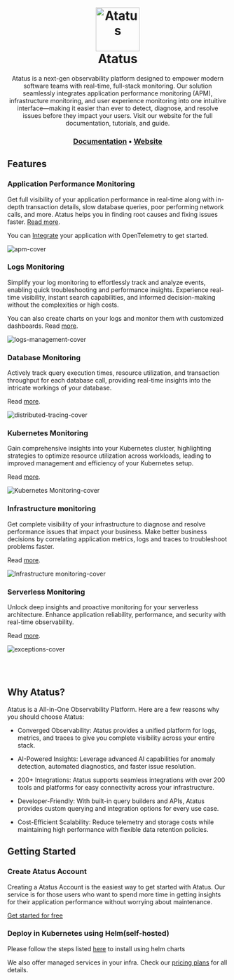 <h1 align="center" style="border-bottom: none">
    <a href="https://signoz.io" target="_blank">
        <img alt="Atatus" src="https://www.atatus.com/images/logo/atatus-icon.svg" width="100" height="100">
    </a>
    <br>Atatus
</h1>

<p align="center">Atatus is a next-gen observability platform designed to empower modern software teams with real-time, full-stack monitoring. Our solution seamlessly integrates application performance monitoring (APM), infrastructure monitoring, and user experience monitoring into one intuitive interface—making it easier than ever to detect, diagnose, and resolve issues before they impact your users. Visit our website for the full documentation, tutorials, and guide.</p>
  
<h3 align="center">
  <a href="https://docs.atatus.com/docs/"><b>Documentation</b></a> &bull;
  <a href="https://www.atatus.com/"><b>Website</b></a>
</h3>

## Features


### Application Performance Monitoring

Get full visibility of your application performance in real-time along with in-depth transaction details, slow database queries, poor performing network calls, and more. Atatus helps you in finding root causes and fixing issues faster. [Read more](https://www.atatus.com/application-monitoring/features).

You can [Integrate](https://docs.atatus.com/docs/integration.htm) your application with OpenTelemetry to get started.

![apm-cover](https://www.atatus.com/images/press-screenshots/apm.png)


### Logs Monitoring

Simplify your log monitoring to effortlessly track and analyze events, enabling quick troubleshooting and performance insights. Experience real-time visibility, instant search capabilities, and informed decision-making without the complexities or high costs.

You can also create charts on your logs and monitor them with customized dashboards. Read [more](https://www.atatus.com/logs-monitoring/features).

![logs-management-cover](https://www.atatus.com/images/press-screenshots/logs.png)


### Database Monitoring

Actively track query execution times, resource utilization, and transaction throughput for each database call, providing real-time insights into the intricate workings of your database.

Read [more](https://www.atatus.com/database-monitoring/feature).

![distributed-tracing-cover](https://www.atatus.com/images/press-screenshots/database.png)



### Kubernetes Monitoring

Gain comprehensive insights into your Kubernetes cluster, highlighting strategies to optimize resource utilization across workloads, leading to improved management and efficiency of your Kubernetes setup.

Read [more](https://www.atatus.com/kubernetes-monitoring/features).

![Kubernetes Monitoring-cover](https://www.atatus.com/images/press-screenshots/kubernetes.png)

### Infrastructure monitoring

Get complete visibility of your infrastructure to diagnose and resolve performance issues that impact your business. Make better business decisions by correlating application metrics, logs and traces to troubleshoot problems faster.

Read [more](https://www.atatus.com/infrastructure-monitoring/features).

![Infrastructure monitoring-cover](https://www.atatus.com/images/press-screenshots/infra.png)

### Serverless Monitoring

Unlock deep insights and proactive monitoring for your serverless architecture. Enhance application reliability, performance, and security with real-time observability.

Read [more](https://www.atatus.com/serverless-monitoring/features).

![exceptions-cover](https://www.atatus.com/images/press-screenshots/serverless.png)


<br /><br />

## Why Atatus?

Atatus is a All-in-One Observability Platform. Here are a few reasons why you should choose Atatus:

- Converged Observability: Atatus provides a unified platform for logs, metrics, and traces to give you complete visibility across your entire stack.
  
- AI-Powered Insights: Leverage advanced AI capabilities for anomaly detection, automated diagnostics, and faster issue resolution.

- 200+ Integrations: Atatus supports seamless integrations with over 200 tools and platforms for easy connectivity across your infrastructure.

- Developer-Friendly: With built-in query builders and APIs, Atatus provides custom querying and integration options for every use case.
  
- Cost-Efficient Scalability: Reduce telemetry and storage costs while maintaining high performance with flexible data retention policies.

## Getting Started

### Create Atatus Account

 Creating a Atatus Account is the easiest way to get started with Atatus. Our service is for those users who want to spend more time in getting insights for their application performance without worrying about maintenance. 

[Get started for free](https://www.atatus.com/signup)
  
### Deploy in Kubernetes using Helm(self-hosted)

Please follow the steps listed [here](https://docs.atatus.com/docs/kubernetes-monitoring/installation/helm-chart.html) to install using helm charts

We also offer managed services in your infra. Check our [pricing plans](https://www.atatus.com/pricing) for all details.

